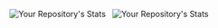 ![Your Repository's Stats](https://github-readme-stats.vercel.app/api?username=rajtilakjee&show_icons=true) &nbsp; ![Your Repository's Stats](https://github-readme-stats.vercel.app/api/top-langs/?username=rajtilakjee)
